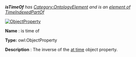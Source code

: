 ___isTimeOf__ 
 has
 [Category:OntologyElement](../../Category/OntologyElement "Category:OntologyElement") 
 and is an
 [element of](../../Property/ElementOf "Property:ElementOf") 
[TimeIndexedPartOf](../../Submissions/TimeIndexedPartOf "Submissions:TimeIndexedPartOf")_




  





[![ObjectProperty](../../images/thumb/c/c3/ObjectProperty.gif/45px-ObjectProperty.gif)](../../Image/ObjectProperty.gif "ObjectProperty")


__Name__ 
 : is time of
 



__Type:__ 
 owl:ObjectProperty
 



__Description__ 
 : The inverse of the
 [at time](../../Submissions/Pollution/atTime "Submissions:TimeIndexedPartOf/atTime") 
 object property.